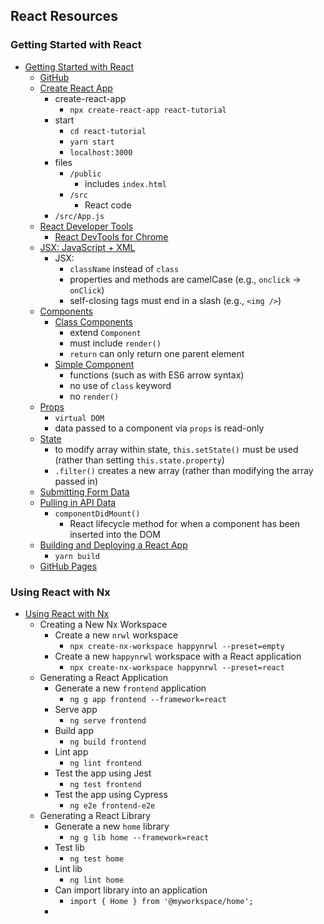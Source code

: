 ## React Resources
### Getting Started with React
- [Getting Started with React](https://www.taniarascia.com/getting-started-with-react/)
  - [GitHub](https://github.com/taniarascia/react-tutorial/tree/master/src)
  - [Create React App](https://www.taniarascia.com/getting-started-with-react/#create-react-app)
    - create-react-app
      - `npx create-react-app react-tutorial`
    - start
      - `cd react-tutorial`
      - `yarn start`
      - `localhost:3000`
    - files
      - `/public`
        - includes `index.html`
      - `/src`
        - React code
    - `/src/App.js`
  - [React Developer Tools](https://www.taniarascia.com/getting-started-with-react/#react-developer-tools)
    - [React DevTools for Chrome](https://chrome.google.com/webstore/detail/react-developer-tools/fmkadmapgofadopljbjfkapdkoienihi)
  - [JSX: JavaScript + XML](https://www.taniarascia.com/getting-started-with-react/#jsx-javascript--xml)
    - JSX:
      - `className` instead of `class`
      - properties and methods are camelCase (e.g., `onclick` -> `onClick`)
      - self-closing tags must end in a slash (e.g., `<img />`)
  - [Components](https://www.taniarascia.com/getting-started-with-react/#components)
    - [Class Components](https://www.taniarascia.com/getting-started-with-react/#class-components)
      - extend `Component`
      - must include `render()`
      - `return` can only return one parent element
    - [Simple Component](https://www.taniarascia.com/getting-started-with-react/#simple-components)
      - functions (such as with ES6 arrow syntax)
      - no use of `class` keyword
      - no `render()`
  - [Props](https://www.taniarascia.com/getting-started-with-react/#props)
    - `virtual DOM`
    - data passed to a component via `props` is read-only
  - [State](https://www.taniarascia.com/getting-started-with-react/#state)
    - to modify array within state, `this.setState()` must be used (rather than setting `this.state.property`)
    - `.filter()` creates a new array (rather than modifying the array passed in)
  - [Submitting Form Data](https://www.taniarascia.com/getting-started-with-react/#submitting-form-data)
  - [Pulling in API Data](https://www.taniarascia.com/getting-started-with-react/#pulling-in-api-data)
    - `componentDidMount()`
      - React lifecycle method for when a component has been inserted into the DOM
  - [Building and Deploying a React App](https://www.taniarascia.com/getting-started-with-react/#building-and-deploying-a-react-app)
    - `yarn build`
  - [GitHub Pages](https://ehelander.github.io/react/react-tutorial)
### Using React with Nx
- [Using React with Nx](https://nx.dev/guides/react)
  - Creating a New Nx Workspace
    - Create a new `nrwl` workspace
      - `npx create-nx-workspace happynrwl --preset=empty`
    - Create a new `happynrwl` workspace with a React application
      - `npx create-nx-workspace happynrwl --preset=react`
  - Generating a React Application
    - Generate a new `frontend` application
      - `ng g app frontend --framework=react`
    - Serve app
      - `ng serve frontend`
    - Build app
      - `ng build frontend`
    - Lint app
      - `ng lint frontend`
    - Test the app using Jest
      - `ng test frontend`
    - Test the app using Cypress
      - `ng e2e frontend-e2e`
  - Generating a React Library
    - Generate a new `home` library
      - `ng g lib home --framework=react`
    - Test lib
      - `ng test home`
    - Lint lib
      - `ng lint home`
    - Can import library into an application
      - `import { Home } from '@myworkspace/home';`
    - 